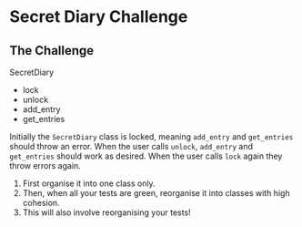 # Secret Diary Challenge

## The Challenge
SecretDiary
  - lock
  - unlock
  - add_entry
  - get_entries

Initially the `SecretDiary` class is locked, meaning `add_entry` and `get_entries` should throw an error.
When the user calls `unlock`, `add_entry` and `get_entries` should work as desired.
When the user calls `lock` again they throw errors again.

1. First organise it into one class only.
2. Then, when all your tests are green, reorganise it into classes with high cohesion.
3. This will also involve reorganising your tests!
